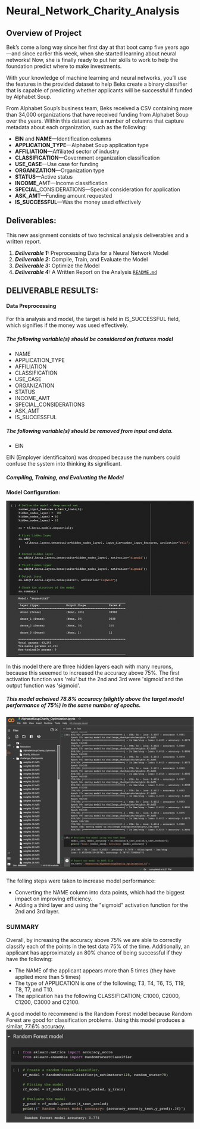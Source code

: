 # Neural_Network_Charity_Analysis

## Overview of Project
Bek’s come a long way since her first day at that boot camp five years ago—and since earlier this week, when she started learning about neural networks! Now, she is finally ready to put her skills to work to help the foundation predict where to make investments.

With your knowledge of machine learning and neural networks, you’ll use the features in the provided dataset to help Beks create a binary classifier that is capable of predicting whether applicants will be successful if funded by Alphabet Soup.

From Alphabet Soup’s business team, Beks received a CSV containing more than 34,000 organizations that have received funding from Alphabet Soup over the years. Within this dataset are a number of columns that capture metadata about each organization, such as the following:

* **EIN** and **NAME**—Identification columns
* **APPLICATION_TYPE**—Alphabet Soup application type
* **AFFILIATION**—Affiliated sector of industry
* **CLASSIFICATION**—Government organization classification
* **USE_CASE**—Use case for funding
* **ORGANIZATION**—Organization type
* **STATUS**—Active status
* **INCOME**_AMT—Income classification
* **SPECIAL**_CONSIDERATIONS—Special consideration for application
* **ASK_AMT**—Funding amount requested
* **IS_SUCCESSFUL**—Was the money used effectively

## Deliverables:
This new assignment consists of two technical analysis deliverables and a written report.

1. ***Deliverable 1:*** Preprocessing Data for a Neural Network Model
2. ***Deliverable 2:*** Compile, Train, and Evaluate the Model
3. ***Deliverable 3:*** Optimize the Model
4. ***Deliverable 4:*** A Written Report on the Analysis [`README.md`](https://github.com/DataJew/Neural_Network_Charity_Analysis)

## DELIVERABLE RESULTS:

#### Data Preprocessing
For this analysis and model, the target is held in IS_SUCCESSFUL field, which signifies if the money was used effectively.

##### The following variable(s) should be considered on features model

* NAME                      
* APPLICATION_TYPE             
* AFFILIATION                  
* CLASSIFICATION               
* USE_CASE                      
* ORGANIZATION                  
* STATUS                        
* INCOME_AMT                    
* SPECIAL_CONSIDERATIONS        
* ASK_AMT                    
* IS_SUCCESSFUL 

##### The following variable(s) should be removed from input and data.

* EIN

EIN (Employer identificaiton) was dropped because the numbers could confuse the system into thinking its significant.

##### Compiling, Training, and Evaluating the Model

**Model Configuration:**

![image](https://github.com/DataJew/Neural_Network_Charity_Analysis/blob/main/Resources/images/model_defined.png)

In this model there are three hidden layers each with many neurons,  because this seeemed to increased the accuracy above 75%. The first activation function was 'relu' but the 2nd and 3rd were 'sigmoid'and the output function was 'sigmoid'. 


##### This model acheived 78.8% accuracy (slightly above the target model performance of 75%) in the same number of epochs.
![image](https://github.com/DataJew/Neural_Network_Charity_Analysis/blob/main/Resources/images/optimized.png)


The folling steps were taken to increase model performance:

* Converting the NAME column into data points, which had the biggest impact on improving efficiency.
* Adding a third layer and using the "sigmoid" activation function for the 2nd and 3rd layer.


### SUMMARY

Overall, by increasing the accuracy above 75% we are able to correctly classify each of the points in the test data 75% of the time. Additionally, an applicant has approximately an 80% chance of being successful if they have the following:
- The NAME of the applicant appears more than 5 times (they have applied more than 5 times)
- The type of APPLICATION is one of the following; T3, T4, T6, T5, T19, T8, T7, and T10.
- The application has the following CLASSIFICATION; C1000, C2000, C1200, C3000 and C2100.

A good model to recommend is the Random Forest model because Random Forest are good for classification problems. Using this model produces a similar, 77.6% accuracy.
![image](https://github.com/DataJew/Neural_Network_Charity_Analysis/blob/main/Resources/images/RF.png)
